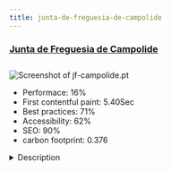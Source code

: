 ```yaml
---
title: junta-de-freguesia-de-campolide
---
```


<div style="height: 3rem">
  <a href="http://www.jf-campolide.pt"><h3>Junta de Freguesia de Campolide</h3></a>
</div>
<img loading="lazy" src="/images/thumbs/jf-campolide.pt.jpg" alt="Screenshot of jf-campolide.pt" />
<ul>
  <li>Performace: 16%</li>
  <li>
    First contentful paint:
    5.40Sec
  </li>
  <li>Best practices: 71%</li>
  <li>Accessibility: 62%</li>
  <li>SEO: 90%</li>
  <li>carbon footprint: 0.376</li>
</ul>
<details>
  <summary>Description</summary>
  <p>Junta de Freguesia de Campolide is the official website of the Parish Council of Campolide. Parish Council of Campolide is one of the 24 administrative subdivisions of Lisbon municipality.Built in 2015 with T3 Framework and a modified JUX template. Uses AcyMailing Entreprise for newsletters, iCagenda for events and Minitek Wall Pro for news. The website also takes part of some Joomlart and JUX pro extensions, in order to create a very intuitive and user friendly frontend. Template and all extensions are up to date.</p>
</details>

